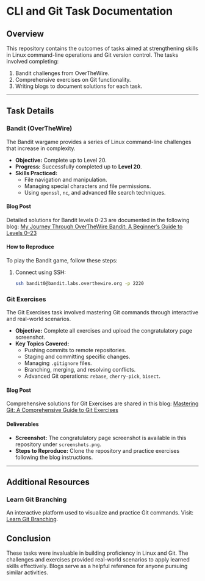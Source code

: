 # CLI and Git Task Documentation

## Overview
This repository contains the outcomes of tasks aimed at strengthening skills in Linux command-line operations and Git version control. The tasks involved completing:

1. Bandit challenges from OverTheWire.
2. Comprehensive exercises on Git functionality.
3. Writing blogs to document solutions for each task.

---

## Task Details

### Bandit (OverTheWire)
The Bandit wargame provides a series of Linux command-line challenges that increase in complexity.

- **Objective:** Complete up to Level 20.
- **Progress:** Successfully completed up to **Level 20**.
- **Skills Practiced:**
  - File navigation and manipulation.
  - Managing special characters and file permissions.
  - Using `openssl`, `nc`, and advanced file search techniques.

#### Blog Post
Detailed solutions for Bandit levels 0-23 are documented in the following blog:
[My Journey Through OverTheWire Bandit: A Beginner’s Guide to Levels 0–23](https://medium.com/@kiranfeb05/my-journey-through-overthewire-bandit-a-beginners-guide-to-levels-0-23-4c92089db238)

#### How to Reproduce
To play the Bandit game, follow these steps:
1. Connect using SSH:
   ```bash
   ssh bandit0@bandit.labs.overthewire.org -p 2220
   ```

### Git Exercises
The Git Exercises task involved mastering Git commands through interactive and real-world scenarios.

- **Objective:** Complete all exercises and upload the congratulatory page screenshot.
- **Key Topics Covered:**
  - Pushing commits to remote repositories.
  - Staging and committing specific changes.
  - Managing `.gitignore` files.
  - Branching, merging, and resolving conflicts.
  - Advanced Git operations: `rebase`, `cherry-pick`, `bisect`.

#### Blog Post
Comprehensive solutions for Git Exercises are shared in this blog:
[Mastering Git: A Comprehensive Guide to Git Exercises](https://medium.com/@kiranfeb05/mastering-git-a-comprehensive-guide-to-git-exercises-a9b89eec5b73)

#### Deliverables
- **Screenshot:** The congratulatory page screenshot is available in this repository under `screenshots.png`.
- **Steps to Reproduce:** Clone the repository and practice exercises following the blog instructions.

---

## Additional Resources
### Learn Git Branching
An interactive platform used to visualize and practice Git commands. Visit: [Learn Git Branching](https://learngitbranching.js.org/).


## Conclusion
These tasks were invaluable in building proficiency in Linux and Git. The challenges and exercises provided real-world scenarios to apply learned skills effectively. Blogs serve as a helpful reference for anyone pursuing similar activities.
